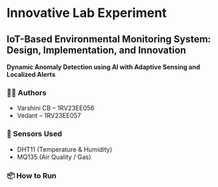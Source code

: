 # Innovative Lab Experiment
## IoT-Based Environmental Monitoring System: Design, Implementation, and Innovation
**Dynamic Anomaly Detection using AI with Adaptive Sensing and Localized Alerts**

### 👩‍💻 Authors
- Varshini CB – 1RV23EE056
- Vedant – 1RV23EE057

### 🔧 Sensors Used
- DHT11 (Temperature & Humidity)
- MQ135 (Air Quality / Gas)

### 📦 How to Run


